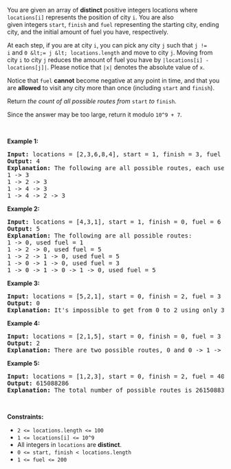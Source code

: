 You are given an array of __distinct__ positive integers locations&nbsp;where `` locations[i] `` represents the position of city `` i ``. You are also given&nbsp;integers&nbsp;`` start ``,&nbsp;`` finish ``&nbsp;and&nbsp;`` fuel ``&nbsp;representing the starting city, ending city, and the initial amount of fuel you have, respectively.

At each step, if you are at city&nbsp;`` i ``, you can pick any city&nbsp;`` j ``&nbsp;such that `` j != i ``&nbsp;and&nbsp;`` 0 &lt;= j &lt; locations.length ``&nbsp;and move to city `` j ``.&nbsp;Moving from city `` i `` to city `` j `` reduces the amount of fuel you have by&nbsp;`` |locations[i] - locations[j]| ``.&nbsp;Please notice that `` |x| ``&nbsp;denotes the absolute value of `` x ``.

Notice that&nbsp;`` fuel ``&nbsp;__cannot__ become negative at any point in time, and that you are __allowed__ to visit any city more than once (including `` start ``&nbsp;and&nbsp;`` finish ``).

Return _the count of all possible routes from&nbsp;_`` start ``&nbsp;_to_&nbsp;`` finish ``.

Since the answer&nbsp;may be too large,&nbsp;return it modulo&nbsp;`` 10^9 + 7 ``.

&nbsp;

__Example 1:__

<pre>
<strong>Input:</strong> locations = [2,3,6,8,4], start = 1, finish = 3, fuel = 5
<strong>Output:</strong> 4
<strong>Explanation:</strong>&nbsp;The following are all possible routes, each uses 5 units of fuel:
1 -&gt; 3
1 -&gt; 2 -&gt; 3
1 -&gt; 4 -&gt; 3
1 -&gt; 4 -&gt; 2 -&gt; 3
</pre>

__Example 2:__

<pre>
<strong>Input:</strong> locations = [4,3,1], start = 1, finish = 0, fuel = 6
<strong>Output:</strong> 5
<strong>Explanation: </strong>The following are all possible routes:
1 -&gt; 0, used fuel = 1
1 -&gt; 2 -&gt; 0, used fuel = 5
1 -&gt; 2 -&gt; 1 -&gt; 0, used fuel = 5
1 -&gt; 0 -&gt; 1 -&gt; 0, used fuel = 3
1 -&gt; 0 -&gt; 1 -&gt; 0 -&gt; 1 -&gt; 0, used fuel = 5
</pre>

__Example 3:__

<pre>
<strong>Input:</strong> locations = [5,2,1], start = 0, finish = 2, fuel = 3
<strong>Output:</strong> 0
<b>Explanation: </b>It's impossible to get from 0 to 2 using only 3 units of fuel since the shortest route needs 4 units of fuel.</pre>

__Example 4:__

<pre>
<strong>Input:</strong> locations = [2,1,5], start = 0, finish = 0, fuel = 3
<strong>Output:</strong> 2
<strong>Explanation:</strong>&nbsp;There are two possible routes, 0 and 0 -&gt; 1 -&gt; 0.</pre>

__Example 5:__

<pre>
<strong>Input:</strong> locations = [1,2,3], start = 0, finish = 2, fuel = 40
<strong>Output:</strong> 615088286
<strong>Explanation: </strong>The total number of possible routes is 2615088300. Taking this number modulo 10^9 + 7 gives us 615088286.
</pre>

&nbsp;

__Constraints:__

<ul><li><code>2 &lt;= locations.length &lt;= 100</code></li><li><code>1 &lt;= locations[i] &lt;= 10^9</code></li><li>All integers in&nbsp;<code>locations</code>&nbsp;are&nbsp;<strong>distinct</strong>.</li><li><code>0 &lt;= start, finish &lt;&nbsp;locations.length</code></li><li><code><font face="monospace">1 &lt;= fuel &lt;= 200</font></code></li></ul>